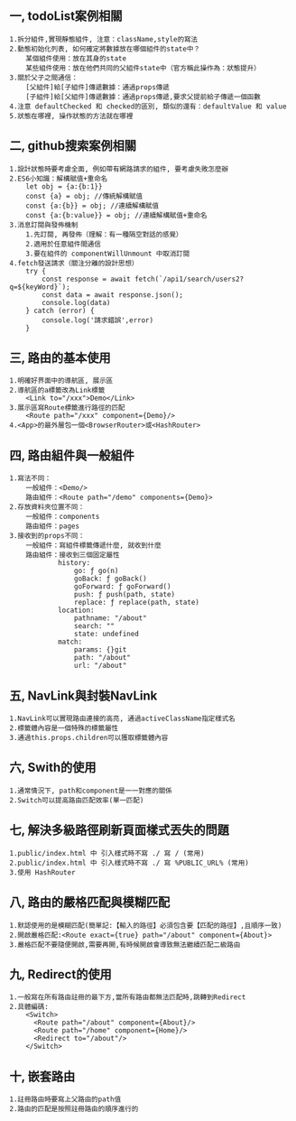 ## 一, todoList案例相關
    1.拆分組件,實現靜態組件, 注意：className,style的寫法
    2.動態初始化列表, 如何確定將數據放在哪個組件的state中？
        某個組件使用：放在其身的state
        某些組件使用：放在他們共同的父組件state中（官方稱此操作為：狀態提升）
    3.關於父子之間通信：
        [父組件]給[子組件]傳遞數據：通過props傳遞
        [子組件]給[父組件]傳遞數據：通過props傳遞,要求父提前給子傳遞一個函數
    4.注意 defaultChecked 和 checked的區別, 類似的還有：defaultValue 和 value
    5.狀態在哪裡, 操作狀態的方法就在哪裡

## 二, github搜索案例相關
    1.設計狀態時要考慮全面, 例如帶有網路請求的組件, 要考慮失敗怎麼辦
    2.ES6小知識：解構賦值+重命名
        let obj = {a:{b:1}}
        const {a} = obj; //傳統解構賦值
        const {a:{b}} = obj; //連續解構賦值
        const {a:{b:value}} = obj; //連續解構賦值+重命名
    3.消息訂閱與發佈機制
        1.先訂閱, 再發佈（理解：有一種隔空對話的感覺）
        2.適用於任意組件間通信
        3.要在組件的 componentWillUnmount 中取消訂閱
    4.fetch發送請求（關注分離的設計思想）
        try {
            const response = await fetch(`/api1/search/users2?q=${keyWord}`);
            const data = await response.json();
            console.log(data)
        } catch (error) {
            console.log('請求錯誤',error)
        }

## 三, 路由的基本使用
    1.明確好界面中的導航區, 展示區
    2.導航區的a標籤改為Link標籤
        <Link to="/xxx">Demo</Link>
    3.展示區寫Route標籤進行路徑的匹配
        <Route path="/xxx" component={Demo}/>
    4.<App>的最外層包一個<BrowserRouter>或<HashRouter>

## 四, 路由組件與一般組件
    1.寫法不同：
        一般組件：<Demo/>
        路由組件：<Route path="/demo" components={Demo}>
    2.存放資料夾位置不同：
        一般組件：components
        路由組件：pages
    3.接收到的props不同：
        一般組件：寫組件標籤傳遞什麼, 就收到什麼
        路由組件：接收到三個固定屬性
                history:
                    go: ƒ go(n)
                    goBack: ƒ goBack()
                    goForward: ƒ goForward()
                    push: ƒ push(path, state)
                    replace: ƒ replace(path, state)
                location:
                    pathname: "/about"
                    search: ""
                    state: undefined
                match:
                    params: {}git
                    path: "/about"
                    url: "/about"
## 五, NavLink與封裝NavLink
    1.NavLink可以實現路由連接的高亮, 通過activeClassName指定樣式名
    2.標籤體內容是一個特殊的標籤屬性
    3.通過this.props.children可以獲取標籤體內容
## 六, Swith的使用
    1.通常情況下, path和component是一一對應的關係
    2.Switch可以提高路由匹配效率(單一匹配)
## 七, 解決多級路徑刷新頁面樣式丟失的問題
    1.public/index.html 中 引入樣式時不寫 ./ 寫 / (常用)
    2.public/index.html 中 引入樣式時不寫 ./ 寫 %PUBLIC_URL% (常用)
    3.使用 HashRouter
## 八, 路由的嚴格匹配與模糊匹配
    1.默認使用的是模糊匹配(簡單記:【輸入的路徑】必須包含要【匹配的路徑】,且順序一致)
    2.開啟嚴格匹配:<Route exact={true} path="/about" component={About}>
    3.嚴格匹配不要隨便開啟,需要再開,有時候開啟會導致無法繼續匹配二級路由
## 九, Redirect的使用
    1.一般寫在所有路由註冊的最下方,當所有路由都無法匹配時,跳轉到Redirect
    2.具體編碼:
        <Switch>
          <Route path="/about" component={About}/>
          <Route path="/home" component={Home}/>
          <Redirect to="/about"/>
        </Switch>
## 十, 嵌套路由
    1.註冊路由時要寫上父路由的path值
    2.路由的匹配是按照註冊路由的順序進行的